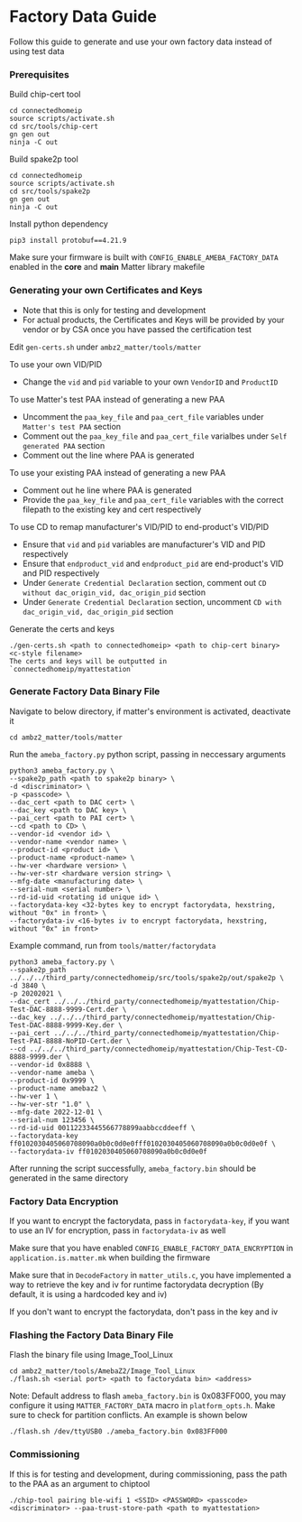 # Factory Data Guide

Follow this guide to generate and use your own factory data instead of using test data

### Prerequisites

Build chip-cert tool

    cd connectedhomeip
    source scripts/activate.sh
    cd src/tools/chip-cert
    gn gen out
    ninja -C out

Build spake2p tool

    cd connectedhomeip
    source scripts/activate.sh
    cd src/tools/spake2p
    gn gen out
    ninja -C out
    
Install python dependency

    pip3 install protobuf==4.21.9

Make sure your firmware is built with `CONFIG_ENABLE_AMEBA_FACTORY_DATA` enabled in the **core** and **main** Matter library makefile

### Generating your own Certificates and Keys

- Note that this is only for testing and development
- For actual products, the Certificates and Keys will be provided by your vendor or by CSA once you have passed the certification test

Edit `gen-certs.sh` under `ambz2_matter/tools/matter`

To use your own VID/PID
- Change the `vid` and `pid` variable to your own `VendorID` and `ProductID` 

To use Matter's test PAA instead of generating a new PAA 
- Uncomment the `paa_key_file` and `paa_cert_file` variables under `Matter's test PAA` section
- Comment out the `paa_key_file` and `paa_cert_file` varialbes under `Self generated PAA` section
- Comment out the line where PAA is generated

To use your existing PAA instead of generating a new PAA
- Comment out he line where PAA is generated
- Provide the `paa_key_file` and `paa_cert_file` variables with the correct filepath to the existing key and cert respectively

To use CD to remap manufacturer's VID/PID to end-product's VID/PID
- Ensure that `vid` and `pid` variables are manufacturer's VID and PID respectively
- Ensure that `endproduct_vid` and `endproduct_pid` are end-product's VID and PID respectively
- Under `Generate Credential Declaration` section, comment out `CD without dac_origin_vid, dac_origin_pid` section
- Under `Generate Credential Declaration` section, uncomment `CD with dac_origin_vid, dac_origin_pid` section

Generate the certs and keys
    
    ./gen-certs.sh <path to connectedhomeip> <path to chip-cert binary> <c-style filename>
    The certs and keys will be outputted in `connectedhomeip/myattestation`
    
### Generate Factory Data Binary File 

Navigate to below directory, if matter's environment is activated, deactivate it

    cd ambz2_matter/tools/matter
    
Run the `ameba_factory.py` python script, passing in neccessary arguments

    python3 ameba_factory.py \
    --spake2p_path <path to spake2p binary> \
    -d <discriminator> \
    -p <passcode> \
    --dac_cert <path to DAC cert> \
    --dac_key <path to DAC key> \
    --pai_cert <path to PAI cert> \
    --cd <path to CD> \
    --vendor-id <vendor id> \
    --vendor-name <vendor name> \
    --product-id <product id> \
    --product-name <product-name> \
    --hw-ver <hardware version> \
    --hw-ver-str <hardware version string> \
    --mfg-date <manufacturing date> \
    --serial-num <serial number> \
    --rd-id-uid <rotating id unique id> \
    --factorydata-key <32-bytes key to encrypt factorydata, hexstring, without "0x" in front> \
    --factorydata-iv <16-bytes iv to encrypt factorydata, hexstring, without "0x" in front>
    
Example command, run from `tools/matter/factorydata`

    python3 ameba_factory.py \
    --spake2p_path ../../../third_party/connectedhomeip/src/tools/spake2p/out/spake2p \
    -d 3840 \
    -p 20202021 \
    --dac_cert ../../../third_party/connectedhomeip/myattestation/Chip-Test-DAC-8888-9999-Cert.der \
    --dac_key ../../../third_party/connectedhomeip/myattestation/Chip-Test-DAC-8888-9999-Key.der \
    --pai_cert ../../../third_party/connectedhomeip/myattestation/Chip-Test-PAI-8888-NoPID-Cert.der \
    --cd ../../../third_party/connectedhomeip/myattestation/Chip-Test-CD-8888-9999.der \
    --vendor-id 0x8888 \
    --vendor-name ameba \
    --product-id 0x9999 \
    --product-name amebaz2 \
    --hw-ver 1 \
    --hw-ver-str "1.0" \
    --mfg-date 2022-12-01 \
    --serial-num 123456 \
    --rd-id-uid 00112233445566778899aabbccddeeff \
    --factorydata-key ff0102030405060708090a0b0c0d0e0fff0102030405060708090a0b0c0d0e0f \
    --factorydata-iv ff0102030405060708090a0b0c0d0e0f
    
After running the script successfully, `ameba_factory.bin` should be generated in the same directory

### Factory Data Encryption

If you want to encrypt the factorydata, pass in `factorydata-key`, if you want to use an IV for encryption, pass in `factorydata-iv` as well

Make sure that you have enabled `CONFIG_ENABLE_FACTORY_DATA_ENCRYPTION` in `application.is.matter.mk` when building the firmware

Make sure that in `DecodeFactory` in `matter_utils.c`, you have implemented a way to retrieve the key and iv for runtime factorydata decryption (By default, it is using a hardcoded key and iv)

If you don't want to encrypt the factorydata, don't pass in the key and iv

### Flashing the Factory Data Binary File

Flash the binary file using Image_Tool_Linux

    cd ambz2_matter/tools/AmebaZ2/Image_Tool_Linux
    ./flash.sh <serial port> <path to factorydata bin> <address>
    
Note: Default address to flash `ameba_factory.bin` is 0x083FF000, you may configure it using `MATTER_FACTORY_DATA` macro in `platform_opts.h`. Make sure to check for partition conflicts.
An example is shown below

    ./flash.sh /dev/ttyUSB0 ./ameba_factory.bin 0x083FF000

### Commissioning

If this is for testing and development, during commissioning, pass the path to the PAA as an argument to chiptool

    ./chip-tool pairing ble-wifi 1 <SSID> <PASSWORD> <passcode> <discriminator> --paa-trust-store-path <path to myattestation>
